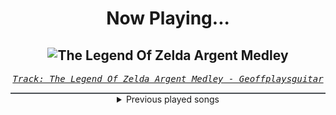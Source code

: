 <div align="center"> 
<h1>Now Playing...</h1>

![The Legend Of Zelda Argent Medley](https://i.scdn.co/image/ab67616d00001e02565b3a5a176706fb1920875e)
--
_<samp><a href="https://open.spotify.com/track/68FZtL4HliDxjZ8bYESTTZ">Track: The Legend Of Zelda Argent Medley - Geoffplaysguitar</a></samp>_

<div style="border: 1px #4B5054 solid"></div>
<details>
  <summary>
    Previous played songs
  </summary>
  <table>
    <thead>
      <tr>
        <th>
          Artist
        </th>
        <th>
          Song
        </th>
        <th>
          Link
        </th>
      </tr>
    </thead>
    <tbody>
      <tr><td>Geoffplaysguitar</td><td>The Legend Of Zelda Argent Medley</td><td><a href="https://open.spotify.com/track/68FZtL4HliDxjZ8bYESTTZ">https://open.spotify.com/track/68FZtL4HliDxjZ8bYESTTZ</a></td></tr><tr><td>The Browning</td><td>Chaos Reigns</td><td><a href="https://open.spotify.com/track/3ZJkzbF348l2e31kawlRCP">https://open.spotify.com/track/3ZJkzbF348l2e31kawlRCP</a></td></tr><tr><td>The Browning</td><td>Prophecy</td><td><a href="https://open.spotify.com/track/2c7s05xgR38riTgpS0JF77">https://open.spotify.com/track/2c7s05xgR38riTgpS0JF77</a></td></tr><tr><td>The Browning</td><td>Destroyer</td><td><a href="https://open.spotify.com/track/0hXrWs6CkPAmA2vaTnIIGx">https://open.spotify.com/track/0hXrWs6CkPAmA2vaTnIIGx</a></td></tr><tr><td>The Browning</td><td>Torment</td><td><a href="https://open.spotify.com/track/0AfAXNbRzM0meyxyCGvGPS">https://open.spotify.com/track/0AfAXNbRzM0meyxyCGvGPS</a></td></tr><tr><td>The Browning</td><td>End Of Existence</td><td><a href="https://open.spotify.com/track/4PsJwwJP7I7rpK1dOnZeAQ">https://open.spotify.com/track/4PsJwwJP7I7rpK1dOnZeAQ</a></td></tr><tr><td>The Browning</td><td>Death Warp</td><td><a href="https://open.spotify.com/track/6HrqWGETA5nMOjgkIUsezh">https://open.spotify.com/track/6HrqWGETA5nMOjgkIUsezh</a></td></tr><tr><td>The Browning</td><td>No Man Can Become A God</td><td><a href="https://open.spotify.com/track/6JKWVNMPwRDjzBWT4RoTEK">https://open.spotify.com/track/6JKWVNMPwRDjzBWT4RoTEK</a></td></tr><tr><td>The Browning</td><td>Cataclysm</td><td><a href="https://open.spotify.com/track/3u1Ht2h8m2iJMmZfNSA7qW">https://open.spotify.com/track/3u1Ht2h8m2iJMmZfNSA7qW</a></td></tr><tr><td>The Browning</td><td>Gott ist Tot</td><td><a href="https://open.spotify.com/track/3AqhXAO5WgN1QKZEcsq5Zp">https://open.spotify.com/track/3AqhXAO5WgN1QKZEcsq5Zp</a></td></tr><tr><td>The Browning</td><td>Anticendency</td><td><a href="https://open.spotify.com/track/0qniTcwKZmlCrPTxn2XdBS">https://open.spotify.com/track/0qniTcwKZmlCrPTxn2XdBS</a></td></tr><tr><td>The Browning</td><td>Rage</td><td><a href="https://open.spotify.com/track/6HfzALSvTURzEWOjPeQ05j">https://open.spotify.com/track/6HfzALSvTURzEWOjPeQ05j</a></td></tr><tr><td>The Browning</td><td>Fearless</td><td><a href="https://open.spotify.com/track/50HShZGOSa1zHFQKW0bNoS">https://open.spotify.com/track/50HShZGOSa1zHFQKW0bNoS</a></td></tr><tr><td>The Browning</td><td>Chaos Reigns</td><td><a href="https://open.spotify.com/track/3ZJkzbF348l2e31kawlRCP">https://open.spotify.com/track/3ZJkzbF348l2e31kawlRCP</a></td></tr><tr><td>The Browning</td><td>Prophecy</td><td><a href="https://open.spotify.com/track/2c7s05xgR38riTgpS0JF77">https://open.spotify.com/track/2c7s05xgR38riTgpS0JF77</a></td></tr><tr><td>The Browning</td><td>Destroyer</td><td><a href="https://open.spotify.com/track/0hXrWs6CkPAmA2vaTnIIGx">https://open.spotify.com/track/0hXrWs6CkPAmA2vaTnIIGx</a></td></tr><tr><td>The Browning</td><td>Torment</td><td><a href="https://open.spotify.com/track/0AfAXNbRzM0meyxyCGvGPS">https://open.spotify.com/track/0AfAXNbRzM0meyxyCGvGPS</a></td></tr><tr><td>The Browning</td><td>End Of Existence</td><td><a href="https://open.spotify.com/track/4PsJwwJP7I7rpK1dOnZeAQ">https://open.spotify.com/track/4PsJwwJP7I7rpK1dOnZeAQ</a></td></tr><tr><td>The Browning</td><td>Death Warp</td><td><a href="https://open.spotify.com/track/6HrqWGETA5nMOjgkIUsezh">https://open.spotify.com/track/6HrqWGETA5nMOjgkIUsezh</a></td></tr><tr><td>Ill Niño</td><td>Unframed</td><td><a href="https://open.spotify.com/track/4CtjsdMm3AojsnJjz5UYq8">https://open.spotify.com/track/4CtjsdMm3AojsnJjz5UYq8</a></td></tr>
    </tbody>
  </table>
</details>

</div>
